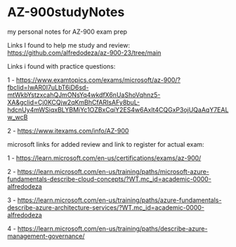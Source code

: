 # AZ-900studyNotes
my personal notes for AZ-900 exam prep


Links I found to help me study and review:
https://github.com/alfredodeza/az-900-23/tree/main

Links i found with practice questions:

1 - https://www.examtopics.com/exams/microsoft/az-900/?fbclid=IwAR0I7uLbT6iD6sd-mtWkbYstzxcahQJmONsYq4wkdfX6nUaShoVqhnz5-XA&gclid=Cj0KCQjw2qKmBhCfARIsAFy8buL-hdcnUy4mWSiqxBLYBMiYc1OZBxCqiY2ES4w6Axlt4CQGxP3ojUQaAqY7EALw_wcB

2 - https://www.itexams.com/info/AZ-900

microsoft links for added review and link to register for actual exam:

1 - https://learn.microsoft.com/en-us/certifications/exams/az-900/

2 - https://learn.microsoft.com/en-us/training/paths/microsoft-azure-fundamentals-describe-cloud-concepts/?WT.mc_id=academic-0000-alfredodeza

3 - https://learn.microsoft.com/en-us/training/paths/azure-fundamentals-describe-azure-architecture-services/?WT.mc_id=academic-0000-alfredodeza

4 - https://learn.microsoft.com/en-us/training/paths/describe-azure-management-governance/
